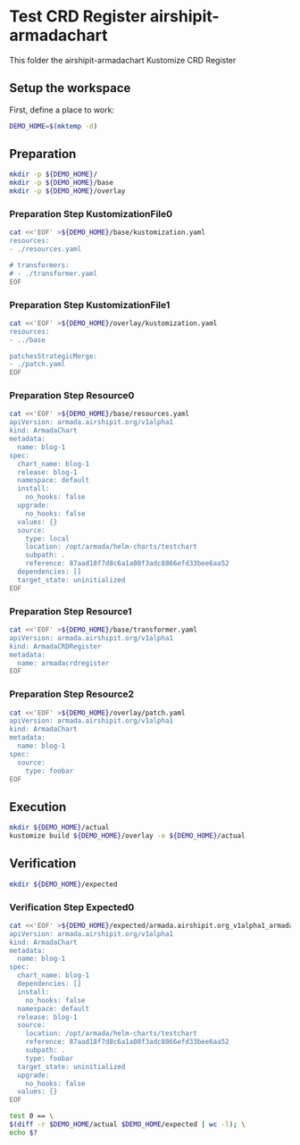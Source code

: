 # Test CRD Register airshipit-armadachart


This folder the airshipit-armadachart Kustomize CRD Register

## Setup the workspace

First, define a place to work:

<!-- @makeWorkplace @test -->
```bash
DEMO_HOME=$(mktemp -d)
```

## Preparation

<!-- @makeDirectories @test -->
```bash
mkdir -p ${DEMO_HOME}/
mkdir -p ${DEMO_HOME}/base
mkdir -p ${DEMO_HOME}/overlay
```

### Preparation Step KustomizationFile0

<!-- @createKustomizationFile0 @test -->
```bash
cat <<'EOF' >${DEMO_HOME}/base/kustomization.yaml
resources:
- ./resources.yaml

# transformers:
# - ./transformer.yaml
EOF
```


### Preparation Step KustomizationFile1

<!-- @createKustomizationFile1 @test -->
```bash
cat <<'EOF' >${DEMO_HOME}/overlay/kustomization.yaml
resources:
- ../base

patchesStrategicMerge:
- ./patch.yaml
EOF
```


### Preparation Step Resource0

<!-- @createResource0 @test -->
```bash
cat <<'EOF' >${DEMO_HOME}/base/resources.yaml
apiVersion: armada.airshipit.org/v1alpha1
kind: ArmadaChart
metadata:
  name: blog-1
spec:
  chart_name: blog-1
  release: blog-1
  namespace: default
  install:
    no_hooks: false
  upgrade:
    no_hooks: false
  values: {}
  source:
    type: local
    location: /opt/armada/helm-charts/testchart
    subpath: .
    reference: 87aad18f7d8c6a1a08f3adc8866efd33bee6aa52
  dependencies: []
  target_state: uninitialized
EOF
```


### Preparation Step Resource1

<!-- @createResource1 @test -->
```bash
cat <<'EOF' >${DEMO_HOME}/base/transformer.yaml
apiVersion: armada.airshipit.org/v1alpha1
kind: ArmadaCRDRegister
metadata:
  name: armadacrdregister
EOF
```


### Preparation Step Resource2

<!-- @createResource2 @test -->
```bash
cat <<'EOF' >${DEMO_HOME}/overlay/patch.yaml
apiVersion: armada.airshipit.org/v1alpha1
kind: ArmadaChart
metadata:
  name: blog-1
spec:
  source:
    type: foobar
EOF
```

## Execution

<!-- @build @test -->
```bash
mkdir ${DEMO_HOME}/actual
kustomize build ${DEMO_HOME}/overlay -o ${DEMO_HOME}/actual
```

## Verification

<!-- @createExpectedDir @test -->
```bash
mkdir ${DEMO_HOME}/expected
```


### Verification Step Expected0

<!-- @createExpected0 @test -->
```bash
cat <<'EOF' >${DEMO_HOME}/expected/armada.airshipit.org_v1alpha1_armadachart_blog-1.yaml
apiVersion: armada.airshipit.org/v1alpha1
kind: ArmadaChart
metadata:
  name: blog-1
spec:
  chart_name: blog-1
  dependencies: []
  install:
    no_hooks: false
  namespace: default
  release: blog-1
  source:
    location: /opt/armada/helm-charts/testchart
    reference: 87aad18f7d8c6a1a08f3adc8866efd33bee6aa52
    subpath: .
    type: foobar
  target_state: uninitialized
  upgrade:
    no_hooks: false
  values: {}
EOF
```


<!-- @compareActualToExpected @test -->
```bash
test 0 == \
$(diff -r $DEMO_HOME/actual $DEMO_HOME/expected | wc -l); \
echo $?
```

